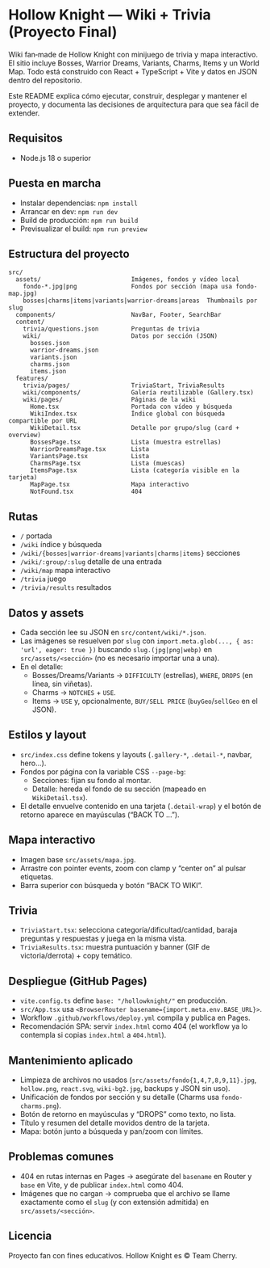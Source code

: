 # Hollow Knight — Wiki + Trivia (Proyecto Final)

Wiki fan‑made de Hollow Knight con minijuego de trivia y mapa interactivo. El sitio incluye Bosses, Warrior Dreams, Variants, Charms, Items y un World Map. Todo está construido con React + TypeScript + Vite y datos en JSON dentro del repositorio.

Este README explica cómo ejecutar, construir, desplegar y mantener el proyecto, y documenta las decisiones de arquitectura para que sea fácil de extender.

## Requisitos
- Node.js 18 o superior

## Puesta en marcha
- Instalar dependencias: `npm install`
- Arrancar en dev: `npm run dev`
- Build de producción: `npm run build`
- Previsualizar el build: `npm run preview`

## Estructura del proyecto
```
src/
  assets/                         Imágenes, fondos y vídeo local
    fondo-*.jpg|png               Fondos por sección (mapa usa fondo-map.jpg)
    bosses|charms|items|variants|warrior-dreams|areas  Thumbnails por slug
  components/                     NavBar, Footer, SearchBar
  content/
    trivia/questions.json         Preguntas de trivia
    wiki/                         Datos por sección (JSON)
      bosses.json
      warrior-dreams.json
      variants.json
      charms.json
      items.json
  features/
    trivia/pages/                 TriviaStart, TriviaResults
    wiki/components/              Galería reutilizable (Gallery.tsx)
    wiki/pages/                   Páginas de la wiki
      Home.tsx                    Portada con vídeo y búsqueda
      WikiIndex.tsx               Índice global con búsqueda compartible por URL
      WikiDetail.tsx              Detalle por grupo/slug (card + overview)
      BossesPage.tsx              Lista (muestra estrellas)
      WarriorDreamsPage.tsx       Lista
      VariantsPage.tsx            Lista
      CharmsPage.tsx              Lista (muescas)
      ItemsPage.tsx               Lista (categoría visible en la tarjeta)
      MapPage.tsx                 Mapa interactivo
      NotFound.tsx                404
```

## Rutas
- `/` portada
- `/wiki` índice y búsqueda
- `/wiki/{bosses|warrior-dreams|variants|charms|items}` secciones
- `/wiki/:group/:slug` detalle de una entrada
- `/wiki/map` mapa interactivo
- `/trivia` juego
- `/trivia/results` resultados

## Datos y assets
- Cada sección lee su JSON en `src/content/wiki/*.json`.
- Las imágenes se resuelven por `slug` con `import.meta.glob(..., { as: 'url', eager: true })` buscando `slug.(jpg|png|webp)` en `src/assets/<sección>` (no es necesario importar una a una).
- En el detalle:
  - Bosses/Dreams/Variants → `DIFFICULTY` (estrellas), `WHERE`, `DROPS` (en línea, sin viñetas).
  - Charms → `NOTCHES` + `USE`.
  - Items → `USE` y, opcionalmente, `BUY/SELL PRICE` (`buyGeo`/`sellGeo` en el JSON).

## Estilos y layout
- `src/index.css` define tokens y layouts (`.gallery-*`, `.detail-*`, navbar, hero...).
- Fondos por página con la variable CSS `--page-bg`:
  - Secciones: fijan su fondo al montar.
  - Detalle: hereda el fondo de su sección (mapeado en `WikiDetail.tsx`).
- El detalle envuelve contenido en una tarjeta (`.detail-wrap`) y el botón de retorno aparece en mayúsculas (“BACK TO …”).

## Mapa interactivo
- Imagen base `src/assets/mapa.jpg`.
- Arrastre con pointer events, zoom con clamp y “center on” al pulsar etiquetas.
- Barra superior con búsqueda y botón “BACK TO WIKI”.

## Trivia
- `TriviaStart.tsx`: selecciona categoría/dificultad/cantidad, baraja preguntas y respuestas y juega en la misma vista.
- `TriviaResults.tsx`: muestra puntuación y banner (GIF de victoria/derrota) + copy temático.

## Despliegue (GitHub Pages)
- `vite.config.ts` define `base: "/hollowknight/"` en producción.
- `src/App.tsx` usa `<BrowserRouter basename={import.meta.env.BASE_URL}>`.
- Workflow `.github/workflows/deploy.yml` compila y publica en Pages.
- Recomendación SPA: servir `index.html` como 404 (el workflow ya lo contempla si copias `index.html` a `404.html`).

## Mantenimiento aplicado
- Limpieza de archivos no usados (`src/assets/fondo{1,4,7,8,9,11}.jpg`, `hollow.png`, `react.svg`, `wiki-bg2.jpg`, backups y JSON sin uso).
- Unificación de fondos por sección y su detalle (Charms usa `fondo-charms.png`).
- Botón de retorno en mayúsculas y “DROPS” como texto, no lista.
- Título y resumen del detalle movidos dentro de la tarjeta.
- Mapa: botón junto a búsqueda y pan/zoom con límites.

## Problemas comunes
- 404 en rutas internas en Pages → asegúrate del `basename` en Router y `base` en Vite, y de publicar `index.html` como 404.
- Imágenes que no cargan → comprueba que el archivo se llame exactamente como el `slug` (y con extensión admitida) en `src/assets/<sección>`.

## Licencia
Proyecto fan con fines educativos. Hollow Knight es © Team Cherry.
